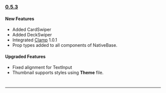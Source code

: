 ### [0.5.3](https://github.com/GeekyAnts/NativeBase/releases/tag/v0.5.3)

#### New Features
* Added CardSwiper
* Added DeckSwiper
* Integrated [Clamp](https://github.com/hughsk/clamp) 1.0.1
* Prop types added to all components of NativeBase.

#### Upgraded Features

* Fixed alignment for TextInput
* Thumbnail supports styles using **Theme** file.

<hr style="margin-top: 40px">
